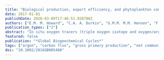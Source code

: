 ```yaml
---
title: "Biological production, export efficiency, and phytoplankton communities across 8000 km of the South Atlantic"
date: 2017-01-01
publishDate: 2020-03-09T17:46:51.928788Z
authors: ["E.M. M. Howard", "C.A. A. Durkin", "G.M.M. M.M. Hennon", "F. Ribalet", "R.H.R. H.R. Stanley"]
publication_types: ["2"]
abstract: "In situ oxygen tracers (triple oxygen isotope and oxygen/argon ratios) were used to evaluate meridional trends in surface biological production and export efficiency across ̃8000 km of the tropical and subtropical South Atlantic in March–May 2013. We used observations of picophytoplankton, nanophytoplankton, and microphytoplankton to evaluate community structure and diversity and assessed the relationships of these characteristics with production, export efficiency, and particulate organic carbon (POC) fluxes. Rates of productivity were relatively uniform along most of the transect with net community production (NCP) between 0 and 10 mmol O2 m−2 d−1, gross primary production (GPP) between 40 and 100 mmol O2 m−2 d−1, and NCP/GPP, a measure of export efficiency, ranging from 0.1 to 0.2 (0.05–0.1 in carbon units). However, notable exceptions to this basin-scale homogeneity included two locations with highly enhanced NCP and export efficiency compared to surrounding regions. Export of POC and particulate nitrogen, derived from sediment traps, correlated with GPP across the transect, over which the surface community was dominated numerically by picophytoplankton. NCP, however, did not correlate with POC flux; the mean difference between NCP and POC flux was similar to published estimates of dissolved organic carbon export from the surface ocean. The interrelated rates of production presented in this work contribute to the understanding, building on the framework of better-studied ocean basins, of how carbon is biologically transported between the atmosphere and the deep ocean."
featured: false
publication: "*Global Biogeochemical Cycles*"
tags: ["argon", "carbon flux", "gross primary production", "net community production", "oxygen", "triple oxygen isotopes"]
doi: "10.1002/2016GB005488"
---
```



